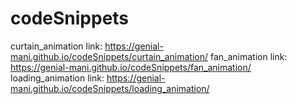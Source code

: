 # codeSnippets
curtain_animation link: https://genial-mani.github.io/codeSnippets/curtain_animation/
fan_animation link: https://genial-mani.github.io/codeSnippets/fan_animation/
loading_animation link: https://genial-mani.github.io/codeSnippets/loading_animation/
